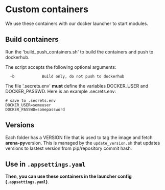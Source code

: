 # Custom containers

We use these containers with our docker launcher to start modules.

## Build containers

Run the 'build_push_containers.sh' to build the containers and push to dockerhub.

The script accepts the following optional arguments:
```
  -b            Build only, do not push to dockerhub
```

The file '.secrets.env' **must** define the variables DOCKER_USER and DOCKER_PASSWD. Here is an example .secrets.env:
```
# save to .secrets.env
DOCKER_USER=someuser
DOCKER_PASSWD=somepassword
```

## Versions

Each folder has a VERSION file that is used to tag the image and fetch **arena-py**version. This is managed by the `update_version.sh` that updates versions to lastest version from pip/repository commit hash.

## Use in `.appsettings.yaml`

**Then, you can use these containers in the launcher config (`.appsettings.yaml`)**.
